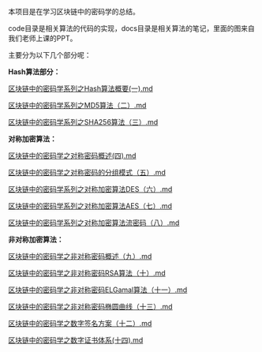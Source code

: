 本项目是在学习区块链中的密码学的总结。

code目录是相关算法的代码的实现，docs目录是相关算法的笔记，里面的图来自我们老师上课的PPT。


主要分为以下几个部分呢：

**Hash算法部分：**

 [区块链中的密码学系列之Hash算法概要(一).md](docs/HashAlgorithm/区块链中的密码学系列之Hash算法概要(一).md)  

[区块链中的密码学系列之MD5算法（二）.md](docs/HashAlgorithm/区块链中的密码学系列之MD5算法（二）.md) 

 [区块链中的密码学系列之SHA256算法（三）.md](docs/HashAlgorithm/区块链中的密码学系列之SHA256算法（三）.md) 

**对称加密算法：**

 [区块链中的密码学之对称密码概述(四).md](docs/Symmetric/区块链中的密码学之对称密码概述(四).md) 

 [区块链中的密码学之对称密码的分组模式（五）.md](docs/Symmetric/区块链中的密码学之对称密码的分组模式（五）.md) 

 [区块链中的密码学系列之对称加密算法DES（六）.md](docs/Symmetric/区块链中的密码学系列之对称加密算法DES（六）.md) 

 [区块链中的密码学系列之对称加密算法AES（七）.md](docs/Symmetric/区块链中的密码学系列之对称加密算法AES（七）.md) 

 [区块链中的密码学系列之对称加密算法流密码（八）.md](docs/Symmetric/区块链中的密码学系列之对称加密算法流密码（八）.md) 

**非对称加密算法：**

 [区块链中的密码学之非对称密码概述（九）.md](docs/Asymmetric/区块链中的密码学之非对称密码概述（九）.md) 

 [区块链中的密码学之非对称密码RSA算法（十）.md](docs/Asymmetric/区块链中的密码学之非对称密码RSA算法（十）.md) 

 [区块链中的密码学之非对称密码ELGamal算法（十一）.md](docs/Asymmetric/区块链中的密码学之非对称密码ELGamal算法（十一）.md) 

 [区块链中的密码学之非对称密码椭圆曲线（十三）.md](docs/Asymmetric/区块链中的密码学之非对称密码椭圆曲线（十三）.md) 

 [区块链中的密码学之数字签名方案（十二）.md](docs/区块链中的密码学之数字签名方案（十二）.md) 

 [区块链中的密码学之数字证书体系(十四).md](docs/区块链中的密码学之数字证书体系(十四).md) 
